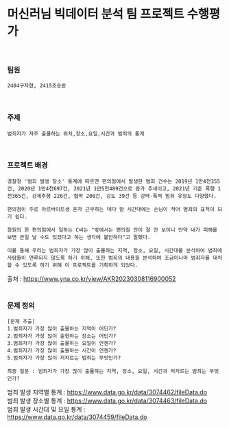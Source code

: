 # 머신러님 빅데이터 분석 팀 프로젝트 수행평가
<br>

### 팀원
```
2404구자현, 2415조승완
```
<br>

### 주제
```
범죄자가 자주 출몰하는 위치,장소,요일,시간과 범죄의 통계
```
<br>

### 프로젝트 배경
```
경찰청 '범죄 발생 장소' 통계에 따르면 편의점에서 발생한 범죄 건수는 2019년 1만4천355건, 2020년 1만4천697건, 2021년 1만5천489건으로 증가 추세이고, 2021년 기준 폭행 1천365건, 강제추행 226건, 협박 208건, 강도 39건 등 강력·폭력 범죄 유형도 다양했다.

편의점이 주로 아르바이트생 혼자 근무하는 데다 밤 시간대에는 손님이 적어 범죄의 표적이 되기 쉽다.

창원의 한 편의점에서 일하는 C씨는 "밖에서는 편의점 안이 잘 안 보이니 만약 내가 피해를 보면 큰일 날 수도 있겠다고 하는 생각에 불안하다"고 말했다.

이를 통해 우리는 범죄자가 가장 많이 출몰하는 지역, 장소, 요일, 시간대를 분석하여 범죄에 사람들이 연루되지 않도록 하기 위해, 또한 범죄의 내용을 분석하여 조금이나마 범죄자를 대처할 수 있도록 하기 위해 이 프로젝트를 기획하게 되었다.
```
출처 : https://www.yna.co.kr/view/AKR20230308116900052
<br><br>

### 문제 정의
```
[문제 추출]
1.범죄자가 가장 많이 출몰하는 지역이 어딘가?
2.범죄자가 가장 많이 출현하는 장소는 어딘가?
3.범죄자가 가장 많이 출몰하는 요일이 언젠가?
4.범죄자가 가장 많이 출몰하는 시간이 언젠가?
5.범죄자가 가장 많이 저지르는 범죄는 무엇인가?

최종 질문 : 범죄자가 가장 많이 출몰하는 지역, 장소, 요일, 시간과 저지르는 범죄는 무엇인가?
```
범죄 발생 지역별 통계 : https://www.data.go.kr/data/3074462/fileData.do<br>
범죄 발생 장소별 통계 : https://www.data.go.kr/data/3074463/fileData.do<br>
범죄 발생 시간대 및 요일 통계 : https://www.data.go.kr/data/3074459/fileData.do
<br><br>